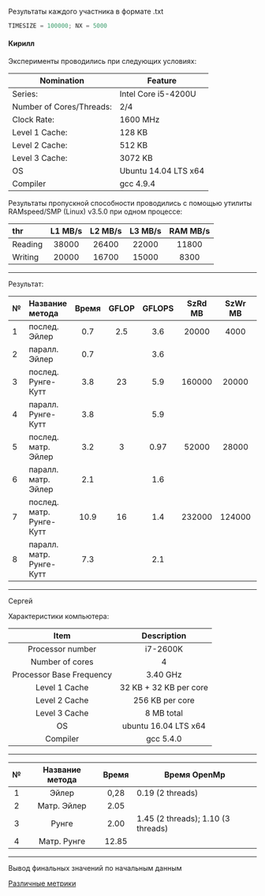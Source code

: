Результаты каждого участника в формате .txt

```c
TIMESIZE = 100000; NX = 5000
```

#### Кирилл

Эксперименты проводились при следующих условиях: 

Nomination              |Feature
------------------------|------------------------
Series:                 |   Intel Core i5-4200U
Number of Cores/Threads:|    2/4
Clock Rate:             |    1600 MHz
Level 1 Cache:          |    128 KB
Level 2 Cache:          |    512 KB
Level 3 Cache:          |    3072 KB
OS                      | Ubuntu 14.04 LTS x64
Compiler                | gcc 4.9.4

Результаты пропускной способности проводились с помощью утилиты RAMspeed/SMP (Linux) v3.5.0
при одном процессе:

thr             | L1 MB/s  | L2 MB/s | L3 MB/s | RAM MB/s|
:---------------|:--------:|:-------:|:-------:|:-------:|
Reading         | 38000    | 26400   | 22000   | 11800   |
Writing         |  20000   | 16700   | 15000   | 8300    |

---

Результат:
                   
             
 № |        Название метода         | Время  |GFLOP |GFLOPS|SzRd  MB    |SzWr  MB  | ThrRd MB/s | ThrWr MB/s|
---|:-------------------------------|:------:|:----:|:----:|:----------:|:--------:|:----------:|:---------:|
 1 |        послед. Эйлер           |0.7     | 2.5  |3.6   |20000       |4000      |28571       |5714       |
 2 |        паралл. Эйлер           |0.7     |      |3.6   |            |          |            |           |
 3 |      послед. Рунге-Кутт        |3.8     | 23   |5.9   |160000      | 20000    |42105       |5263       |
 4 |      паралл. Рунге-Кутт        |3.8     |      |5.9   |            |          |            |           |
 5 |      послед. матр. Эйлер       |3.2     |3     |0.97  |52000       | 28000    | 16250      |8750       |
 6 |      паралл. матр. Эйлер       |2.1     |      |1.6   |            |          |            |           |
 7 |     послед. матр. Рунге-Кутт   |10.9    |16    |1.4   |232000      | 124000   | 21284      |1952       |
 8 |     паралл. матр. Рунге-Кутт   |7.3     |      |2.1   |            |          |            |           |

___

Сергей

Характеристики компьютера:

|           Item           |       Description      |
|:------------------------:|:----------------------:|
|     Processor number     |        i7-2600K        |
|      Number of cores     |            4           |
| Processor Base Frequency |        3.40 GHz        |
|       Level 1 Cache      | 32 KB + 32 KB per core |
|       Level 2 Cache      |     256 KB per core    |
|       Level 3 Cache      |       8 MB total       |
|            OS            |  ubuntu 16.04 LTS x64  |
|         Compiler         |        gcc 5.4.0       |
---
| № | Название метода | Время | Время OpenMp                       |
|:-:|:---------------:|:-----:|------------------------------------|
| 1 | Эйлер           |  0,28 | 0.19 (2 threads)                   |
| 2 | Матр. Эйлер     |  2.05 |                                    |
| 3 | Рунге           |  2.00 | 1.45 (2 threads); 1.10 (3 threads) |
| 4 | Матр. Рунге     | 12.85 |                                    |
---
Вывод финальных значений по начальным данным

[Различные метрики](https://habrahabr.ru/post/101338/)

